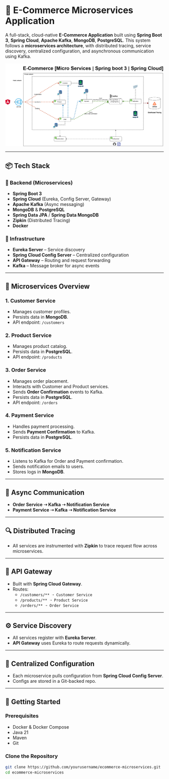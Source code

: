 # 🛒 E-Commerce Microservices Application

A full-stack, cloud-native **E-Commerce Application** built using **Spring Boot 3**, **Spring Cloud**, **Apache Kafka**, **MongoDB**, **PostgreSQL**.
This system follows a **microservices architecture**, with distributed tracing, service discovery, centralized configuration, and asynchronous communication using Kafka.

![Architecture Diagram](./ecommerce.png)

---

## 📦 Tech Stack

### 🔧 Backend (Microservices)
- **Spring Boot 3**
- **Spring Cloud** (Eureka, Config Server, Gateway)
- **Apache Kafka** (Async messaging)
- **MongoDB** & **PostgreSQL**
- **Spring Data JPA** / **Spring Data MongoDB**
- **Zipkin** (Distributed Tracing)
- **Docker**


### 🔗 Infrastructure
- **Eureka Server** – Service discovery
- **Spring Cloud Config Server** – Centralized configuration
- **API Gateway** – Routing and request forwarding
- **Kafka** – Message broker for async events

---

## 📁 Microservices Overview

### 1. **Customer Service**
- Manages customer profiles.
- Persists data in **MongoDB**.
- API endpoint: `/customers`

### 2. **Product Service**
- Manages product catalog.
- Persists data in **PostgreSQL**.
- API endpoint: `/products`

### 3. **Order Service**
- Manages order placement.
- Interacts with Customer and Product services.
- Sends **Order Confirmation** events to Kafka.
- Persists data in **PostgreSQL**.
- API endpoint: `/orders`

### 4. **Payment Service**
- Handles payment processing.
- Sends **Payment Confirmation** to Kafka.
- Persists data in **PostgreSQL**.

### 5. **Notification Service**
- Listens to Kafka for Order and Payment confirmation.
- Sends notification emails to users.
- Stores logs in **MongoDB**.

---

## 🔁 Async Communication

- **Order Service ➝ Kafka ➝ Notification Service**
- **Payment Service ➝ Kafka ➝ Notification Service**

---

## 🔍 Distributed Tracing

- All services are instrumented with **Zipkin** to trace request flow across microservices.

---

## 📡 API Gateway

- Built with **Spring Cloud Gateway**.
- Routes:
  - `/customers/** ➝ Customer Service`
  - `/products/** ➝ Product Service`
  - `/orders/** ➝ Order Service`

---

## ⚙️ Service Discovery

- All services register with **Eureka Server**.
- **API Gateway** uses Eureka to route requests dynamically.

---

## 📃 Centralized Configuration

- Each microservice pulls configuration from **Spring Cloud Config Server**.
- Configs are stored in a Git-backed repo.

---

## 🚀 Getting Started

### Prerequisites
- Docker & Docker Compose
- Java 21
- Maven
- Git

### Clone the Repository
```bash
git clone https://github.com/yourusername/ecommerce-microservices.git
cd ecommerce-microservices

